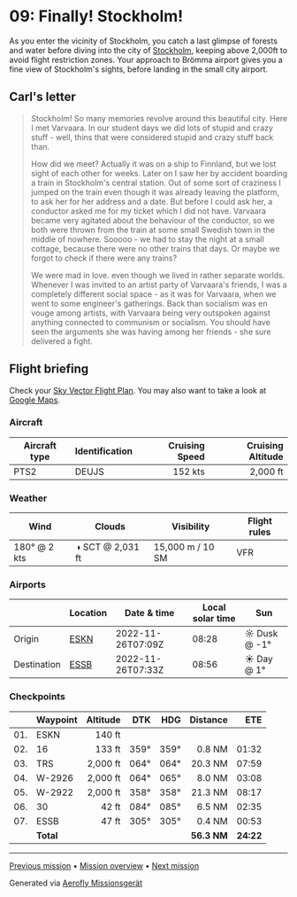 # 09: Finally! Stockholm!

As you enter the vicinity of Stockholm, you catch a last glimpse of forests and water before diving into the city of [Stockholm](https://en.wikipedia.org/wiki/Stockholm), keeping above 2,000ft to avoid flight restriction zones. Your approach to Brömma airport gives you a fine view of Stockholm's sights, before landing in the small city airport.

## Carl's letter

> Stockholm! So many memories revolve around this beautiful city. Here I met Varvaara. In our student days we did lots of stupid and crazy stuff - well, thins that were considered stupid and crazy stuff back than.
>
> How did we meet? Actually it was on a ship to Finnland, but we lost sight of each other for weeks. Later on I saw her by accident boarding a train in Stockholm's central station. Out of some sort of craziness I jumped on the train even though it was already leaving the platform, to ask her for her address and a date. But before I could ask her, a conductor asked me for my ticket which I did not have. Varvaara became very agitated about the behaviour of the conductor, so we both were thrown from the train at some small Swedish town in the middle of nowhere. Sooooo - we had to stay the night at a small cottage, because there were no other trains that days. Or maybe we forgot to check if there were any trains?
>
> We were mad in love. even though we lived in rather separate worlds. Whenever I was invited to an artist party of Varvaara's friends, I was a completely different social space - as it was for Varvaara, when we went to some engineer's gatherings. Back than socialism was en vouge among artists, with Varvaara being very outspoken against anything connected to communism or socialism. You should have seen the arguments she was having among her friends - she sure delivered a fight.

## Flight briefing

Check your [Sky Vector Flight Plan](https://skyvector.com/?ll=58.784541072260765,16.927819033162244&chart=301&zoom=3&fpl=N0152A020%20ESKN%205856N01730E%205859N01744E%205921N01744E%20ESSB). You may also want to take a look at [Google Maps](https://www.google.com/maps/@?api=1&map_action=map&center=58.784541072260765,16.927819033162244&zoom=12&basemap=terrain).

### Aircraft

| Aircraft type | Identification | Cruising Speed | Cruising Altitude |
| ------------- | -------------- | -------------: | ----------------: |
| PTS2          | DEUJS          |        152 kts |          2,000 ft |

### Weather

| Wind         | Clouds           | Visibility       | Flight rules |
| ------------ | ---------------- | ---------------- | ------------ |
| 180° @ 2 kts | ◑ SCT @ 2,031 ft | 15,000 m / 10 SM | VFR          |

### Airports

|             | Location                                      | Date & time       | Local solar time | Sun          |
| ----------- | --------------------------------------------- | ----------------- | ---------------- | ------------ |
| Origin      | [ESKN](https://www.pilotnav.com/airport/ESKN) | 2022-11-26T07:09Z | 08:28            | ☼ Dusk @ -1° |
| Destination | [ESSB](https://www.pilotnav.com/airport/ESSB) | 2022-11-26T07:33Z | 08:56            | ☀ Day @ 1°   |

### Checkpoints

|     | Waypoint  | Altitude |  DTK |  HDG |    Distance |       ETE |
| :-: | --------- | -------: | ---: | ---: | ----------: | --------: |
| 01. | ESKN      |   140 ft |      |      |             |           |
| 02. | 16        |   133 ft | 359° | 359° |      0.8 NM |     01:32 |
| 03. | TRS       | 2,000 ft | 064° | 064° |     20.3 NM |     07:59 |
| 04. | W-2926    | 2,000 ft | 064° | 065° |      8.0 NM |     03:08 |
| 05. | W-2922    | 2,000 ft | 358° | 358° |     21.3 NM |     08:17 |
| 06. | 30        |    42 ft | 084° | 085° |      6.5 NM |     02:35 |
| 07. | ESSB      |    47 ft | 305° | 305° |      0.4 NM |     00:53 |
|     | **Total** |          |      |      | **56.3 NM** | **24:22** |

---

[Previous mission](./08_outskirts_of_stockholm.md) • [Mission overview](./README.md) • [Next mission](./10_aland_homecoming.md)

Generated via [Aerofly Missionsgerät](https://github.com/fboes/aerofly-missions)
